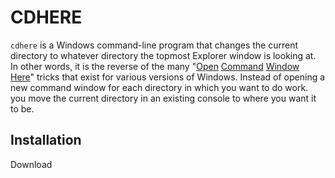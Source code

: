 CDHERE
======

`cdhere` is a Windows command-line program that changes the current directory 
to whatever directory the topmost Explorer window is looking at. In other 
words, it is the reverse of the many "[Open][1] [Command][2] [Window][3] 
[Here][4]" tricks that exist for various versions of Windows. Instead of
opening a new command window for each directory in which you want to do work.
you move the current directory in an existing console to where you want it to
be.

Installation
------------

Download 


[1]: http://www.mydigitallife.info/add-open-command-window-here-to-xp-folder-with-powertoy/
[2]: http://www.mydigitallife.info/add-open-command-window-here-to-xp-folder-with-powertoy/
[3]: http://code.kliu.org/cmdopen/
[4]: http://go.microsoft.com/fwlink/?LinkId=211471